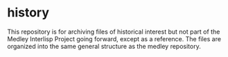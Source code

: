 # history
This repository is for archiving files of historical interest but not part of the Medley Interlisp Project going forward, except as a reference.
The files are organized into the same general structure as the medley repository.
